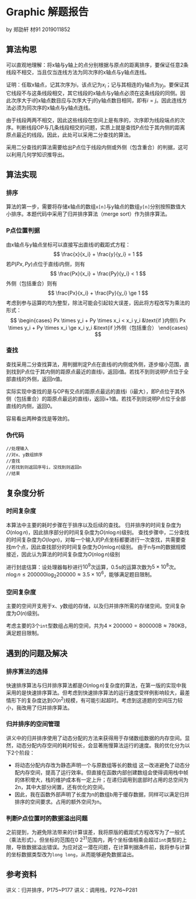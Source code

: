 # Graphic 解题报告
by 郑劭轩 材91 2019011852

## 算法构思
可以直观地理解：将x轴与y轴上的点分别根据与原点的距离排序，要保证任意2条线段不相交，当且仅当连线方法为同次序的x轴点与y轴点连线。

证明：任取x轴点，记其次序为i，该点记为$x_i$；记与其相连的y轴点为$y_j$。要保证其它线段不与这条线段相交，其它线段的x轴点与y轴点必须在这条线段的同侧。因此次序大于i的x轴点数目应与次序大于j的y轴点数目相同，即有$i=j$。因此连线方法必须为同次序的x轴点与y轴点连线。

由于线段两两不相交，因此这些线段在空间上是有序的，次序即为线段端点的次序。判断线段OP与几条线段相交的问题，实质上就是查找P点位于其内侧的距离原点最近的线段。因此，此处可以采用二分查找的算法。

采用二分查找的算法需要给出P点位于线段内侧或外侧（包含重合）的判据，这可以利用几何学知识推导出。

## 算法实现
### 排序
算法的第一步，需要将存储x轴点的数组`x[n]`与y轴点的数组`y[n]`分别按照数值大小排序。本题代码中采用了归并排序算法（merge sort）作为排序算法。

### P点位置判据
由x轴点与y轴点坐标可以直接写出直线i的截距式方程：
$$
    \frac{x}{x_i} + \frac{y}{y_i} = 1
$$
若$P(Px,Py)$点位于直线i内侧，则有
$$
    \frac{Px}{x_i} + \frac{Py}{y_i} < 1
$$
外侧（包括重合）则有
$$
    \frac{Px}{x_i} + \frac{Py}{y_i} \ge 1
$$
考虑到参与运算的均为整型，除法可能会引起较大误差，因此将方程改写为乘法的形式：
$$
    \begin{cases}
        Px \times y_i + Py \times x_i < x_i y_i &\text{if }内侧\\
        Px \times y_i + Py \times x_i \ge x_i y_i &\text{if }外侧（包括重合）
    \end{cases}
$$

### 查找
查找采用二分查找算法，用判据判定P点在直线i的内侧或外侧，逐步缩小范围，直到找到P点位于其内侧的距原点最近的直线i，返回i值。若找不到则说明P点位于全部直线的外侧，返回n值。

实际实现中查找的是与OP有交点的距原点最远的直线i（i最大），即P点位于其外侧（包括重合）的距原点最远的直线i，返回i+1值。若找不到则说明P点位于全部直线的内侧，返回0。

容易看出两种查找是等效的。

### 伪代码
```
//处理输入
//对x、y数组排序
//查找
//若找到则返回序号i，没找到则返回n
//结束
```

## 复杂度分析
### 时间复杂度
本算法中主要的耗时步骤在于排序以及后续的查找。
归并排序的时间复杂度为$O(n\log n)$，因此排序部分的时间复杂度为$O(n\log n)$级别。
查找步骤中，二分查找的时间复杂度为$O(log n)$，对每一个输入的P点坐标都要进行一次查找，共需要查找m个点，因此查找部分的时间复杂度为$O(m\log n)$级别。
由于n与m的数据规模接近，因此认为算法的时间复杂度为$O(n\log n)$级别

进行封底估算：设处理器每秒进行$10^9$次运算，0.5s的运算次数为$5\times 10^8$次。$n \log n \le 200000 \log_2 200000 \approx 3.5\times10^6$，能够满足题目限制。

### 空间复杂度
主要的空间开支用于x、y数组的存储，以及归并排序所需的存储空间。空间复杂度为$O(n)$级别。

考虑主要的3个`int`型数组占用的空间，共为$4\times 200000 = 800000\text{B} \approx 780\text{KB}$，满足题目限制。

## 遇到的问题及解决
### 排序算法的选择
快速排序算法与归并排序算法都是$O(n\log n)$复杂度的算法，在第一版的实现中我采用的是快速排序算法。但考虑到快速排序算法的运行速度受样例影响较大，最差情形下的复杂度达到$O(n^2)$规模，有可能引起超时。考虑到这道题的空间压力较小，我改用了归并排序算法。

### 归并排序的空间管理
讲义中的归并排序使用了动态分配的方法来获得用于存储数组数据的内存空间。显然，动态分配内存空间的耗时较长，会显著拖慢算法运行的速度。我的优化分为以下2个阶段：
- 将动态分配内存改为静态声明一个与原数组等长的数组
这一改进避免了动态分配内存空间，提高了运行效率。但直接在函数内部创建数组会使得调用栈中帧的体积增大，栈的维护成本有一定上升；在递归调用到底部时占用的总空间为2n，其中大部分闲置，还有优化的空间。
- 因此，我在函数外部声明了长度为n的数组b用于缓存数据，同样可以满足归并排序的空间要求。占用的额外空间为n。

### 判断P点位置时的数据溢出问题
之前提到，为避免除法带来的计算误差，我将原版的截距式方程改写为了一般式（乘法形式）。但坐标的范围在$0~2^31$范围内，两个坐标值相乘会超过`int`类型的上限，导致数据溢出错误。为应对这一潜在问题，在计算判据条件前，我将参与计算的坐标数据类型改为`long long`，从而能够避免数据溢出。

## 参考资料
讲义：归并排序，P175~P177
讲义：调用栈，P276~P281